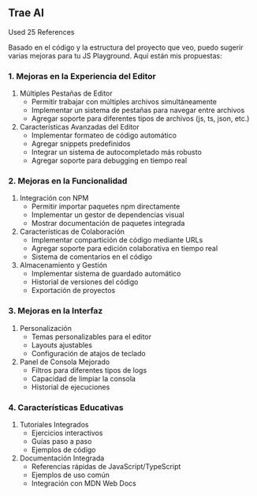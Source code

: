 ## Trae AI
Used 25 References

Basado en el código y la estructura del proyecto que veo, puedo sugerir varias mejoras para tu JS Playground. Aquí están mis propuestas:

### 1. Mejoras en la Experiencia del Editor
1. Múltiples Pestañas de Editor
   - Permitir trabajar con múltiples archivos simultáneamente
   - Implementar un sistema de pestañas para navegar entre archivos
   - Agregar soporte para diferentes tipos de archivos (js, ts, json, etc.)
2. Características Avanzadas del Editor
   - Implementar formateo de código automático
   - Agregar snippets predefinidos
   - Integrar un sistema de autocompletado más robusto
   - Agregar soporte para debugging en tiempo real
### 2. Mejoras en la Funcionalidad
1. Integración con NPM
   - Permitir importar paquetes npm directamente
   - Implementar un gestor de dependencias visual
   - Mostrar documentación de paquetes integrada
2. Características de Colaboración
   - Implementar compartición de código mediante URLs
   - Agregar soporte para edición colaborativa en tiempo real
   - Sistema de comentarios en el código
3. Almacenamiento y Gestión
   - Implementar sistema de guardado automático
   - Historial de versiones del código
   - Exportación de proyectos
### 3. Mejoras en la Interfaz
1. Personalización
   - Temas personalizables para el editor
   - Layouts ajustables
   - Configuración de atajos de teclado
2. Panel de Consola Mejorado
   - Filtros para diferentes tipos de logs
   - Capacidad de limpiar la consola
   - Historial de ejecuciones
### 4. Características Educativas
1. Tutoriales Integrados
   - Ejercicios interactivos
   - Guías paso a paso
   - Ejemplos de código
2. Documentación Integrada
   - Referencias rápidas de JavaScript/TypeScript
   - Ejemplos de uso común
   - Integración con MDN Web Docs
